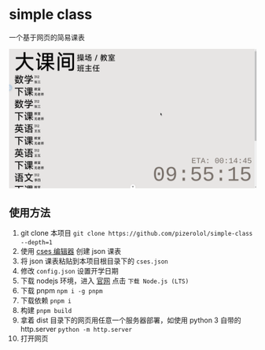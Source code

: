 # simple class

一个基于网页的简易课表

![screen shot](./doc-images/screen-shot.png)

## 使用方法

1. git clone 本项目 `git clone https://github.com/pizerolol/simple-class --depth=1`
2. 使用 [cses 编辑器](https://edit.cses-org.cn/) 创建 json 课表
3. 将 json 课表粘贴到本项目根目录下的 `cses.json`
4. 修改 `config.json` 设置开学日期
5. 下载 nodejs 环境，进入 [官网](https://nodejs.org/zh-cn) 点击 `下载 Node.js (LTS)`
6. 下载 pnpm `npm i -g pnpm`
7. 下载依赖 `pnpm i`
8. 构建 `pnpm build`
9. 拿着 dist 目录下的网页用任意一个服务器部署，如使用 python 3 自带的 http.server `python -m http.server`
10. 打开网页
